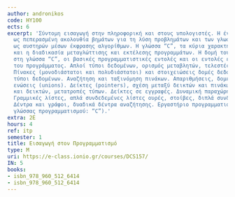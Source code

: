 ```yaml
---
author: andronikos
code: ΗΥ100
ects: 6
excerpt: 'Σύντομη εισαγωγή στην πληροφορική και στους υπολογιστές. Η έννοια του αλγόριθμου
  ως πεπερασμένη ακολουθία βημάτων για τη λύση προβλημάτων και των γλωσσών προγραμματισμού
  ως αυστηρών μέσων έκφρασης αλγορίθμων. Η γλώσσα “C”, τα κύρια χαρακτηριστικά της
  και η διαδικασία μεταγλώττισης και εκτέλεσης προγραμμάτων. Η δομή του προγράμματος
  στη γλώσσα “C”, οι βασικές προγραμματιστικές εντολές και οι εντολές ελέγχου ροής
  του προγράμματος. Απλοί τύποι δεδομένων, ορισμός μεταβλητών, τελεστές και εκφράσεις.
  Πίνακες (μονοδιάστατοι και πολυδιάστατοι) και στοιχειώσεις δομές δεδομένων. Αφηρημένοι
  τύποι δεδομένων. Αναζήτηση και ταξινόμηση πινάκων. Απαριθμήσεις, δομές (structures),
  ενώσεις (unions). Δείκτες (pointers), σχέση μεταξύ δεικτών και πινάκων, συμβολοσειρών
  και δεικτών, μετατροπές τύπων. Δείκτες σε εγγραφές. Δυναμική παραχώρηση μνήμης.
  Γραμμικές λίστες, απλά συνδεδεμένες λίστες ουρές, στοίβες, διπλά συνδεδεμένες λίστες.
  Δέντρα και γράφοι, δυαδικά δέντρα αναζήτησης. Εργαστήριο προγραμματισμού (Επιλογή
  γλώσσας προγραμματισμού: “C”).'
extra: 2Ε
hours: 4
ref: itp
semester: 1
title: Εισαγωγή στον Προγραμματισμό
type: M
uri: https://e-class.ionio.gr/courses/DCS157/
IN: 5
books:
- isbn_978_960_512_6414
- isbn_978_960_512_6414
---
```

